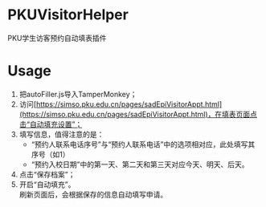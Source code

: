# PKUVisitorHelper
PKU学生访客预约自动填表插件
# Usage
1. 把autoFiller.js导入TamperMonkey；
2. 访问[https://simso.pku.edu.cn/pages/sadEpiVisitorAppt.html](https://simso.pku.edu.cn/pages/sadEpiVisitorAppt.html)，在填表页面点击“自动填充设置”；
3. 填写信息，值得注意的是：
   - “预约人联系电话序号”与“预约人联系电话”中的选项相对应，此处填写其序号（如1）
   - “预约入校日期”中的第一天、第二天和第三天对应今天、明天、后天。
4. 点击“保存档案”；
5. 开启“自动填充”。  
刷新页面后，会根据保存的信息自动填写申请。
